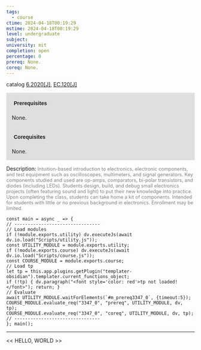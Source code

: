 ```yaml
---
tags:
  - course
ctime: 2024-04-18T00:19:29
mstime: 2024-04-18T00:19:29
level: undergraduate
subject: 
university: mit
completion: open
percentage: 0
prereq: None.
coreq: None.
---
```


catalog [6.2020[J]](http://student.mit.edu/catalog/m6b.html#6.2020), [EC.120[J]](http://student.mit.edu/catalog/mECa.html#EC.120)

<span style="display: block; padding: 15px; background-color: rgb(100, 100, 100, 0.2);"><font id="m_prereq3347_0" style="display: block; font-family: Arial, sans-serif; font-weight: bold; padding: 5px">Prerequisites</font><br><span id="prereq3347_0">None.</span></span>
<span style="display: block; padding: 15px; background-color: rgb(100, 100, 100, 0.2);"><font id="m_coreq3347_0" style="display: block; font-family: Arial, sans-serif; font-weight: bold; padding: 5px">Corequisites</font><br><span id="coreq3347_0">None.</span></span>

<font style="">Description:</font>
<font style="color: grey; font-size: 0.8rem;">Intuition-based introduction to electronics, electronic components, and test equipment such as oscilloscopes, multimeters, and signal generators. Key components studied and used are op-amps, comparators, bi-polar transistors, and diodes (including LEDs). Students design, build, and debug small electronics projects (often featuring sound and light) to put their new knowledge into practice. Upon completing the class, students can take home a kit of components. Intended for students with little or no previous background in electronics. Enrollment may be limited.</font>

```dataviewjs
const main = async _ => {
// --------------------------------
// Load modules
if (!module.exports.utility) dv.executeJs(await dv.io.load("Scripts/utility.js"));
const UTILITY_MODULE = module.exports.utility;
if (!module.exports.course) dv.executeJs(await dv.io.load("Scripts/course.js"));
const COURSE_MODULE = module.exports.course;
// Load tp
let tp = this.app.plugins.getPlugin("templater-obsidian").templater.current_functions_object;
if (!tp) { dv.paragraph("<font style='color: red'>tp not loaded!</font>"); return; }
// Evaluate
await UTILITY_MODULE.waitForElements(`#m_prereq3347_0`, {timeout:5});
COURSE_MODULE.evaluate_req("3347_0", "prereq", UTILITY_MODULE, dv, tp);
COURSE_MODULE.evaluate_req("3347_0", "coreq", UTILITY_MODULE, dv, tp);
// --------------------------------
}; main();
```

---

<< HELLO, WORLD >>
